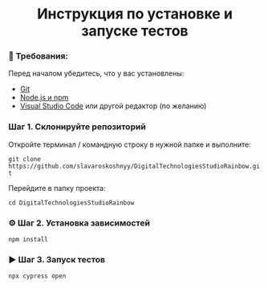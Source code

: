 <h1 align="center">Инструкция по установке и запуске тестов</h1>

### 🧩 Требования:

Перед началом убедитесь, что у вас установлены:

- [Git](https://git-scm.com/)
- [Node.js и npm](https://nodejs.org/en)
- [Visual Studio Code](https://code.visualstudio.com/) или другой редактор (по желанию)

### Шаг 1. Склонируйте репозиторий

Откройте терминал / командную строку в нужной папке и выполните:

`git clone https://github.com/slavaroskoshnyy/DigitalTechnologiesStudioRainbow.git`

Перейдите в папку проекта:

`cd DigitalTechnologiesStudioRainbow`

### ⚙️ Шаг 2. Установка зависимостей

`npm install`

### ▶️ Шаг 3. Запуск тестов

`npx cypress open`
